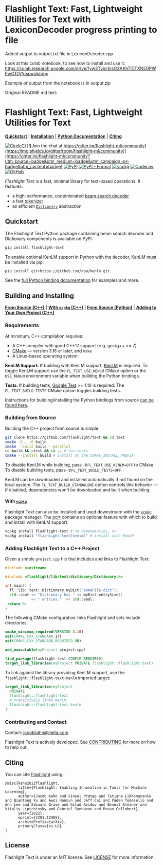 # Flashlight Text: Fast, Lightweight Utilities for Text with LexiconDecoder progress printing to file 

Added output to output.txt file in LexiconDecoder.cpp

Look at this colab notebook, to see how to install and use it: https://colab.research.google.com/drive/1yw3TvicrbisG2AAhTlDTXN5OPWFwGTOj?usp=sharing

Example of output from the notebook is in output.zip

Original README.md text:
# Flashlight Text: Fast, Lightweight Utilities for Text

[**Quickstart**](#quickstart)
| [**Installation**](#building-and-installing)
| [**Python Documentation**](bindings/python)
| [**Citing**](#citing)

[![CircleCI](https://circleci.com/gh/flashlight/text.svg?style=shield)](https://app.circleci.com/pipelines/github/flashlight/text) [![Join the chat at https://gitter.im/flashlight-ml/community](https://img.shields.io/gitter/room/flashlight-ml/community)](https://gitter.im/flashlight-ml/community?utm_source=badge&utm_medium=badge&utm_campaign=pr-badge&utm_content=badge) [![PyPI](https://img.shields.io/pypi/v/flashlight-text?color=dark%20green)](https://pypi.org/project/flashlight-text/) [![PyPI - Format](https://img.shields.io/pypi/format/flashlight-text)](https://pypi.org/project/flashlight-text/#files) [![vcpkg](https://img.shields.io/vcpkg/v/flashlight-text)](https://vcpkg.link/ports/flashlight-text) [![Codecov](https://img.shields.io/codecov/c/github/flashlight/text)](https://codecov.io/gh/flashlight/text) [![GitHub](https://img.shields.io/github/license/flashlight/text?color=light%20green)](https://github.com/flashlight/text/blob/main/LICENSE)

*Flashlight Text* is a fast, minimal library for text-based operations. It features:
- a high-performance, unopinionated [beam search decoder](flashlight/lib/text/decoder)
- a fast [tokenizer](flashlight/lib/text/tokenizer)
- an efficient [`Dictionary`](flashlight/lib/text/dictionary) abstraction

## Quickstart

The Flashlight Text Python package containing beam search decoder and Dictionary components is available on PyPI:
```bash
pip install flashlight-text
```
To enable optional KenLM support in Python with the decoder, KenLM must be installed via pip:
```bash
pip install git+https://github.com/kpu/kenlm.git
```

See the [full Python binding documentation](bindings/python) for examples and more.

## Building and Installing
[**From Source (C++)**](#building-from-source) | [**With `vcpkg` (C++)**](#with-vcpkg) | [**From Source (Python)**](bindings/python#build-instructions) | [**Adding to Your Own Project (C++)**](#adding-flashlight-text-to-a-c-project)

### Requirements
At minimum, C++ compilation requires:
- A C++ compiler with good C++17 support (e.g. gcc/g++ >= 7)
- [CMake](https://cmake.org/) — version 3.16 or later, and ``make``
- A Linux-based operating system.

**KenLM Support:** If building with KenLM support, [KenLM](https://github.com/kpu/kenlm/) is required. To toggle KenLM support use the `FL_TEXT_USE_KENLM` CMake option or the `USE_KENLM` environment variable when building the Python bindings.

**Tests:** If building tests, [Google Test](https://github.com/google/googletest) >= 1.10 is required. The `FL_TEXT_BUILD_TESTS` CMake option toggles building tests.

Instructions for building/installing the Python bindings from source [can be found here](bindings/python/README.md).

### Building from Source

Building the C++ project from source is simple:
```bash
git clone https://github.com/flashlight/text && cd text
cmake -S . -B build
cmake --build build --parallel
cd build && ctest && cd .. # run tests
cmake --install build # install at the CMAKE_INSTALL_PREFIX
```
To disable KenLM while building, pass `-DFL_TEXT_USE_KENLM=OFF` to CMake. To disable building tests, pass `-DFL_TEXT_BUILD_TESTS=OFF`.

KenLM can be downloaded and installed automatically if not found on the local system. The `FL_TEXT_BUILD_STANDALONE` option controls this behavior — if disabled, dependencies won't be downloaded and built when building.

#### With [`vcpkg`](https://vcpkg.io/)

Flashlight Text can also be installed and used downstream with the [`vcpkg`](https://vcpkg.io/) package manager. The [port](https://github.com/microsoft/vcpkg/blob/master/ports/flashlight-text/) contains an optional feature with which to build and install with KenLM support:
```bash
vcpkg install flashlight-text # no dependencies, or:
vcpkg install "flashlight-text[kenlm]" # install with KenLM
```

### Adding Flashlight Text to a C++ Project

Given a simple `project.cpp` file that includes and links to Flashlight Text:
```c++
#include <iostream>

#include <flashlight/lib/text/dictionary/Dictionary.h>

int main() {
  fl::lib::text::Dictionary myDict("someFile.dict");
  std::cout << "Dictionary has " << myDict.entrySize()
            << " entries."  << std::endl;
 return 0;
}
```

The following CMake configuration links Flashlight and sets include directories:

```cmake
cmake_minimum_required(VERSION 3.10)
set(CMAKE_CXX_STANDARD 17)
set(CMAKE_CXX_STANDARD_REQUIRED ON)

add_executable(myProject project.cpp)

find_package(flashlight-text CONFIG REQUIRED)
target_link_libraries(myProject PRIVATE flashlight::flashlight-text)
```

To link against the library providing KenLM support, use the `flashlight::flashlight-text-kenlm` imported target:
```cmake
target_link_libraries(myProject
  PRIVATE
  flashlight::flashlight-text
  # transitively links KenLM
  flashlight::flashlight-text-kenlm
)
```

### Contributing and Contact
Contact: jacobkahn@meta.com

Flashlight Text is actively developed. See
[CONTRIBUTING](CONTRIBUTING.md) for more on how to help out.

## Citing
You can cite [Flashlight](https://arxiv.org/abs/2201.12465) using:
```
@misc{kahn2022flashlight,
      title={Flashlight: Enabling Innovation in Tools for Machine Learning},
      author={Jacob Kahn and Vineel Pratap and Tatiana Likhomanenko and Qiantong Xu and Awni Hannun and Jeff Cai and Paden Tomasello and Ann Lee and Edouard Grave and Gilad Avidov and Benoit Steiner and Vitaliy Liptchinsky and Gabriel Synnaeve and Ronan Collobert},
      year={2022},
      eprint={2201.12465},
      archivePrefix={arXiv},
      primaryClass={cs.LG}
}
```

## License
Flashlight Text is under an MIT license. See [LICENSE](LICENSE) for more information.
